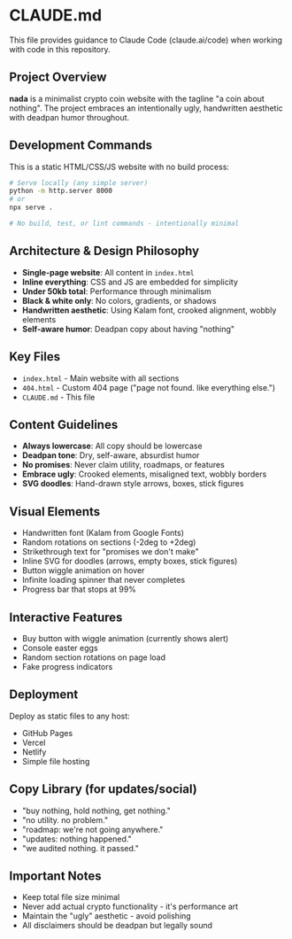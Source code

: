 # CLAUDE.md

This file provides guidance to Claude Code (claude.ai/code) when working with code in this repository.

## Project Overview

**nada** is a minimalist crypto coin website with the tagline "a coin about nothing". The project embraces an intentionally ugly, handwritten aesthetic with deadpan humor throughout.

## Development Commands

This is a static HTML/CSS/JS website with no build process:

```bash
# Serve locally (any simple server)
python -m http.server 8000
# or
npx serve .

# No build, test, or lint commands - intentionally minimal
```

## Architecture & Design Philosophy

- **Single-page website**: All content in `index.html`
- **Inline everything**: CSS and JS are embedded for simplicity
- **Under 50kb total**: Performance through minimalism
- **Black & white only**: No colors, gradients, or shadows
- **Handwritten aesthetic**: Using Kalam font, crooked alignment, wobbly elements
- **Self-aware humor**: Deadpan copy about having "nothing"

## Key Files

- `index.html` - Main website with all sections
- `404.html` - Custom 404 page ("page not found. like everything else.")
- `CLAUDE.md` - This file

## Content Guidelines

- **Always lowercase**: All copy should be lowercase
- **Deadpan tone**: Dry, self-aware, absurdist humor
- **No promises**: Never claim utility, roadmaps, or features
- **Embrace ugly**: Crooked elements, misaligned text, wobbly borders
- **SVG doodles**: Hand-drawn style arrows, boxes, stick figures

## Visual Elements

- Handwritten font (Kalam from Google Fonts)
- Random rotations on sections (-2deg to +2deg)
- Strikethrough text for "promises we don't make"
- Inline SVG for doodles (arrows, empty boxes, stick figures)
- Button wiggle animation on hover
- Infinite loading spinner that never completes
- Progress bar that stops at 99%

## Interactive Features

- Buy button with wiggle animation (currently shows alert)
- Console easter eggs
- Random section rotations on page load
- Fake progress indicators

## Deployment

Deploy as static files to any host:
- GitHub Pages
- Vercel
- Netlify
- Simple file hosting

## Copy Library (for updates/social)

- "buy nothing, hold nothing, get nothing."
- "no utility. no problem."  
- "roadmap: we're not going anywhere."
- "updates: nothing happened."
- "we audited nothing. it passed."

## Important Notes

- Keep total file size minimal
- Never add actual crypto functionality - it's performance art
- Maintain the "ugly" aesthetic - avoid polishing
- All disclaimers should be deadpan but legally sound